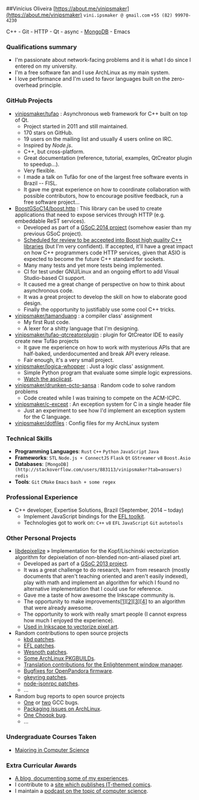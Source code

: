 ##Vinícius Oliveira
[https://about.me/vinipsmaker](https://about.me/vinipsmaker) `vini.ipsmaker @ gmail.com` `+55 (82) 99970-4230`

C++ - Git - HTTP - Qt - async - [MongoDB](http://stackoverflow.com/users/883113/vinipsmaker?tab=answers) - Emacs

### Qualifications summary
* I'm passionate about network-facing problems and it is what I do since I entered on my university.
* I'm a free software fan and I use ArchLinux as my main system.
* I love performance and I'm used to favor languages built on the zero-overhead principle.

### GitHub Projects
* [vinipsmaker/tufao](http://github.com/vinipsmaker/tufao) : Asynchronous web framework for C++ built on top of Qt.
    - Project started in 2011 and still maintained.
    - 170 stars on GitHub.
    - 19 users on the mailing list and usually 4 users online on IRC.
    - Inspired by _Node.js_.
    - C++, but cross-platform.
    - Great documentation (reference, tutorial, examples, QtCreator plugin to speedup...).
    - Very flexible.
    - I made a talk on Tufão for one of the largest free software events in Brazil -- FISL.
    - It gave me great experience on how to coordinate collaboration with possible contributors, how to encourage positive feedback, run a free software project...
* [BoostGSoC14/boost.http](http://github.com/BoostGSoC14/boost.http) : This library can be used to create applications that need to expose services through HTTP (e.g. embeddable ReST services).
    - Developed as part of a [GSoC 2014 project](http://www.google-melange.com/gsoc/project/details/google/gsoc2014/vinipsmaker/5835889892655104) (somehow easier than my previous GSoC project).
    - [Scheduled for review to be accepted into Boost high quality C++ libraries](http://www.boost.org/community/review_schedule.html) (but I'm very confident). If accepted, it'll have a great impact on how C++ programmers code HTTP services, given that ASIO is expected to become the future C++ standard for sockets.
    - Many many tests and yet more tests being implemented.
    - CI for test under GNU/Linux and an ongoing effort to add Visual Studio-based CI support.
    - It caused me a great change of perspective on how to think about asynchronous code.
    - It was a great project to develop the skill on how to elaborate good design.
    - Finally the opportunity to justifiably use some cool C++ tricks.
* [vinipsmaker/tamanduang](http://github.com/vinipsmaker/tamanduang) : a compiler class&#39; assignment
    - My first Rust code.
    - A lexer for a shitty language that I'm designing.
* [vinipsmaker/tufao-qtcreatorplugin](http://github.com/vinipsmaker/tufao-qtcreatorplugin) : plugin for QtCreator IDE to easily create new Tufão projects
    - It gave me experience on how to work with mysterious APIs that are half-baked, underdocumented and break API every release.
    - Fair enough, it's a very small project.
* [vinipsmaker/logica-whopper](http://github.com/vinipsmaker/logica-whopper) : Just a logic class&#39; assignment.
    - Simple Python program that evaluate some simple logic expressions.
    - [Watch the asciicast](https://asciinema.org/a/7839).
* [vinipsmaker/drunken-octo-sansa](http://github.com/vinipsmaker/drunken-octo-sansa) : Random code to solve random problems
    - Code created while I was training to compete on the ACM-ICPC.
* [vinipsmaker/c-except](http://github.com/vinipsmaker/c-except) : An exception system for C in a single header file
    - Just an experiment to see how I'd implement an exception system for the C language.
* [vinipsmaker/dotfiles](http://github.com/vinipsmaker/dotfiles) : Config files for my ArchLinux system

### Technical Skills
* **Programming Languages**: `Rust` `C++` `Python` `JavaScript` `Java` 
* **Frameworks**: `STL` `Node.js + ConnectJS` `Flask` `Qt` `GStreamer` `v8` `Boost.Asio` 
* **Databases**: `[MongoDB](http://stackoverflow.com/users/883113/vinipsmaker?tab=answers)` `redis` 
* **Tools**: `Git` `CMake` `Emacs` `bash + some regex` 



### Professional Experience
* C++ developer, Expertise Solutions, Brazil (September, 2014 – today)
    - Implement JavaScript bindings for the [EFL toolkit](http://en.wikipedia.org/wiki/Enlightenment_Foundation_Libraries).
    - Technologies got to work on: `C++` `v8` `EFL` `JavaScript` `Git` `autotools` 

### Other Personal Projects
* [libdepixelize](https://launchpad.net/libdepixelize)  &raquo; Implementation for the Kopf/Lischinski vectorization algorithm for depixelation of non-blended non-anti-aliased pixel art.
    - Developed as part of a [GSoC 2013 project](https://vinipsmaker.wordpress.com/2013/05/28/gsoc2013-inkscape/).
    - It was a great challenge to do research, learn from research (mostly documents that aren't teaching oriented and aren't easily indexed), play with math and implement an algorithm for which I found no alternative implementation that I could use for reference.
    - Gave me a taste of how awesome the Inkscape community is.
    - The opportunity to make improvements&#91;[1](https://vinipsmaker.wordpress.com/2013/08/20/should-i-really-target-kopf-lischinski/)&#93;&#91;[2](https://plus.google.com/118295250366112843114/posts/84tLGpMFRe5)&#93;&#91;[3](https://vinipsmaker.wordpress.com/2014/04/01/another-libdepixelize-update/)&#93;&#91;[4](https://plus.google.com/118295250366112843114/posts/WXEWKtyetEN)&#93; to an algorithm that were already awesome.
    - The opportunity to work with really smart people (I cannot express how much I enjoyed the experience).
    - [Used in Inkscape to vectorize pixel art](http://wiki.inkscape.org/wiki/index.php/Release_notes/0.91#Trace_Pixel_Art_.28libdepixelize.29).
* Random contributions to open source projects
    - [kbd patches](http://lists.altlinux.org/pipermail/kbd/2015-January/000500.html).
    - [EFL patches](https://git.enlightenment.org/core/efl.git/commit/?id=5a2ac0c42f8ada84393b68c9695c1a6e13793547).
    - [Wesnoth patches](https://github.com/wesnoth/wesnoth/commits?author=vinipsmaker).
    - [Some ArchLinux PKGBUILDs](https://aur.archlinux.org/packages/?SeB=m&K=vinipsmaker).
    - [Translation contributions for the Enlightenment window manager](http://thread.gmane.org/gmane.comp.window-managers.enlightenment.i18n/2020/focus=2021).
    - [Bugfixes for OpenPandora firmware](http://openpandora.org/pipermail/firmware-dev/2014-February/000738.html).
    - [gkeyring patches](https://github.com/kparal/gkeyring/pull/3).
    - [node-jsonrpc patches](https://github.com/andris9/node-jsonrpc/issues/2).
    - ...
* Random bug reports to open source projects
    - [One](https://gcc.gnu.org/bugzilla/show_bug.cgi?id=56914) or [two](https://gcc.gnu.org/bugzilla/show_bug.cgi?id=66254) GCC bugs.
    - [Packaging issues on ArchLinux](https://bugs.archlinux.org/index.php?opened=15412&status[]=).
    - [One Choqok bug](https://bugs.kde.org/show_bug.cgi?id=347525).
    - ...


### Undergraduate Courses Taken
* [Majoring in Computer Science](http://www.ufal.edu.br/unidadeacademica/ic/graduacao/ciencia-da-computacao)






### Extra Curricular Awards
* [A blog, documenting some of my experiences](https://vinipsmaker.wordpress.com/category/en/).
* I contribute to a [site which publishes IT-themed comics](http://nuux.org/).
* I maintain a [podcast on the topic of computer science](http://64macacos.wordpress.com/).
